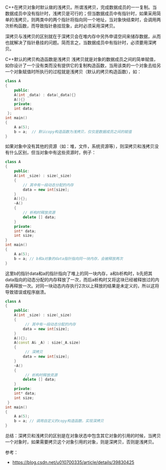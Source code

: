 C++在拷贝对象时默认做的浅拷贝。所谓浅拷贝，完成数据成员的一一复制。当数据成员中没有指针时，浅拷贝是可行的；但当数据成员中有指针时，如果采用简单的浅拷贝，则两类中的两个指针将指向同一个地址，当对象快结束时，会调用两次析构函数，而导致指针悬挂现象，此时必须采用深拷贝。

深拷贝与浅拷贝的区别就在于深拷贝会在堆内存中另外申请空间来储存数据，从而也就解决了指针悬挂的问题。简而言之，当数据成员中有指针时，必须要用深拷贝。

C++默认的拷贝构造函数是浅拷贝
浅拷贝就是对象的数据成员之间的简单赋值，如你设计了一个没有类而没有提供它的复制构造函数，当用该类的一个对象去给另一个对象赋值时所执行的过程就是浅拷贝（默认的拷贝构造函数），如：

```C++
class A 
{ 
	public: 
	A(int _data) : data(_data){} 
	A(){}
	private: 
	int data;
 };
int main() 
{ 
	A a(5);
	b = a; 	// 默认copy构造函数为浅拷贝，仅仅是数据成员之间的赋值 
}
```

如果对象中没有其他的资源（如：堆，文件，系统资源等），则深拷贝和浅拷贝没有什么区别，但当对象中有这些资源时，例子：

```C++
class A 
{ 
	public: 
	A(int _size) : size(_size)
	{
        // 其中有一段动态分配的内存 
		data = new int[size];
	}
	A(){};
	~A()
	{
        // 析构时释放资源
		delete [] data;
	} 
	private: 
	int* data;
	int size; 
}
int main() 
{ 
	A a(5);
	b = a; // b和a对象的data指针指向同一块内存，会被释放两次
}
```

这里b的指针data和a的指针指向了堆上的同一块内存，a和b析构时，b先把其data指向的动态分配的内存释放了一次，而后a析构时又将这块已经被释放过的内存再释放一次。对同一块动态内存执行2次以上释放的结果是未定义的，所以这将导致错误或程序崩溃。

```C++
class A 
{ 
	public: 
	A(int _size) : size(_size)
	{
         // 其中有一段动态分配的内存 
		data = new int[size];
	} 
	A(){};
	A(const A& _A) : size(_A.size)
	{
         // 深拷贝
		data = new int[size];
	}  
	~A()
	{
         // 析构时释放资源
		delete [] data;
	} 
	private: 
	int* data; 
 	int size;
 }
int main() 
{ 
    A a(5);
    b = a; // 调用自定义的copy构造函数，实现深拷贝 
}
```

总结：深拷贝和浅拷贝的区别是在对象状态中包含其它对象的引用的时候，当拷贝一个对象时，如果需要拷贝这个对象引用的对象，则是深拷贝，否则是浅拷贝。




参考：

- https://blog.csdn.net/u010700335/article/details/39830425